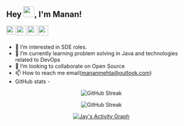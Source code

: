 ## Hey <img src="https://github.com/TheDudeThatCode/TheDudeThatCode/blob/master/Assets/Hi.gif" width="29px">, I'm **Manan**!

<a href="https://www.linkedin.com/in/manan-mehta-b39a581ba/">
  <img align="left" width="24px" src="https://cdn-icons-png.flaticon.com/512/174/174857.png"  />
</a>
<a href="https://twitter.com/Manan28Mehta">
  <img align="left" width="26px" src="https://logodownload.org/wp-content/uploads/2014/09/twitter-logo-6.png" />
</a>
<a href="mailto:mananmehta@outlook.com">
  <img align="left" width="26px" src="https://cdn-icons-png.flaticon.com/512/281/281769.png" />
</a>
<a href="https://mananmehta.hashnode.dev/">
  <img align="left" width="26px" src="https://cdn.hashnode.com/res/hashnode/image/upload/v1611902473383/CDyAuTy75.png?auto=compress" />
</a>

</br>
</br>

- 👀 I’m interested in SDE roles.
- 🌱 I’m currently learning problem solving in Java and technologies related to DevOps
- 💞️ I’m looking to collaborate on Open Source
- 📫 How to reach me email(mananmehta@outlook.com)
- GitHub stats -

<p align="center">
  <img src="https://github-readme-streak-stats.herokuapp.com/?user=mananmehta3&theme=dark&fire=87ceeb&ring=87ceeb&currStreakLabel=87ceeb" alt="GitHub Streak" />
</p>

<p align="center">
  <img src="https://github-readme-stats.vercel.app/api?username=mananmehta3&hide=issues&theme=algolia" alt="GitHub Streak" />
</p>

<p align="center">
  <a href="https://github.com/mananmehta3"><img alt="Jay's Activity Graph" src="https://activity-graph.herokuapp.com/graph?username=mananmehta3&theme=react-dark&color=fff&bg_color=050f2c" /></a>
</p>
